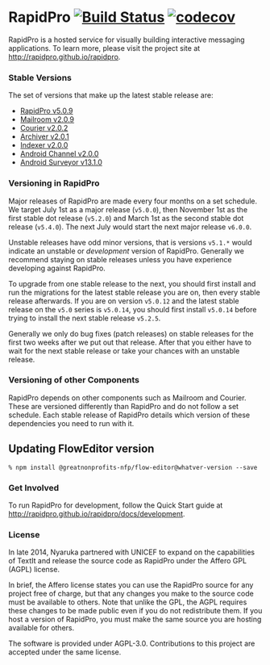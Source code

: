 # RapidPro [![Build Status](https://travis-ci.org/greatnonprofits-nfp/rapidpro.svg?branch=master)](https://travis-ci.org/rapidpro/rapidpro) [![codecov](https://codecov.io/gh/greatnonprofits-nfp/rapidpro/branch/master/graph/badge.svg)](https://codecov.io/gh/greatnonprofits-nfp/rapidpro)    

RapidPro is a hosted service for visually building interactive messaging applications.
To learn more, please visit the project site at http://rapidpro.github.io/rapidpro.

### Stable Versions

The set of versions that make up the latest stable release are:

 * [RapidPro v5.0.9](https://github.com/rapidpro/rapidpro/releases/tag/v5.0.9)
 * [Mailroom v2.0.9](https://github.com/nyaruka/mailroom/releases/tag/v2.0.9)
 * [Courier v2.0.2](https://github.com/nyaruka/courier/releases/tag/v2.0.2)
 * [Archiver v2.0.1](https://github.com/nyaruka/rp-archiver/releases/tag/v2.0.1)
 * [Indexer v2.0.0](https://github.com/nyaruka/rp-indexer/releases/tag/v2.0.0)
 * [Android Channel v2.0.0](https://github.com/rapidpro/android-channel/releases/tag/v2.0.0)
 * [Android Surveyor v13.1.0](https://github.com/rapidpro/surveyor/releases/tag/v13.1.0)

### Versioning in RapidPro

Major releases of RapidPro are made every four months on a set schedule. We target July 1st
as a major release (`v5.0.0`), then November 1st as the first stable dot release (`v5.2.0`) and March 1st
as the second stable dot release (`v5.4.0`). The next July would start the next major release `v6.0.0`.

Unstable releases have odd minor versions, that is versions `v5.1.*` would indicate an unstable or *development*
version of RapidPro. Generally we recommend staying on stable releases unless you
have experience developing against RapidPro.

To upgrade from one stable release to the next, you should first install and run the migrations
for the latest stable release you are on, then every stable release afterwards. If you are
on version `v5.0.12` and the latest stable release on the `v5.0` series is `v5.0.14`, you should
first install `v5.0.14` before trying to install the next stable release `v5.2.5`.

Generally we only do bug fixes (patch releases) on stable releases for the first two weeks after we put
out that release. After that you either have to wait for the next stable release or take your
chances with an unstable release.

### Versioning of other Components

RapidPro depends on other components such as Mailroom and Courier. These are versioned
differently than RapidPro and do not follow a set schedule. Each stable release of RapidPro
details which version of these dependencies you need to run with it.

## Updating FlowEditor version

```
% npm install @greatnonprofits-nfp/flow-editor@whatver-version --save
```

### Get Involved

To run RapidPro for development, follow the Quick Start guide at http://rapidpro.github.io/rapidpro/docs/development.

### License

In late 2014, Nyaruka partnered with UNICEF to expand on the capabilities of TextIt and release the source code as RapidPro under the Affero GPL (AGPL) license.

In brief, the Affero license states you can use the RapidPro source for any project free of charge, but that any changes you make to the source code must be available to others. Note that unlike the GPL, the AGPL requires these changes to be made public even if you do not redistribute them. If you host a version of RapidPro, you must make the same source you are hosting available for others.

The software is provided under AGPL-3.0. Contributions to this project are accepted under the same license.
